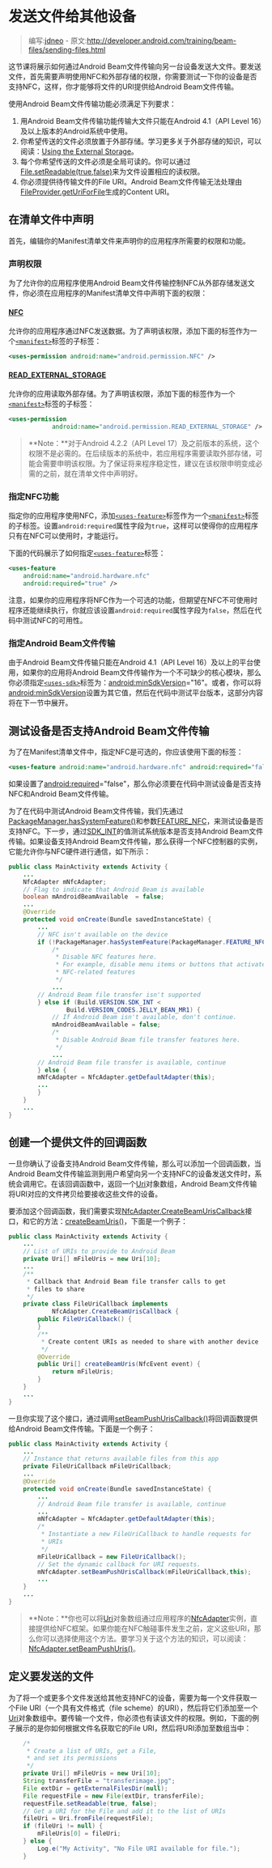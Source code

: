 # 发送文件给其他设备

> 编写:[jdneo](https://github.com/jdneo) - 原文:<http://developer.android.com/training/beam-files/sending-files.html>

这节课将展示如何通过Android Beam文件传输向另一台设备发送大文件。要发送文件，首先需要声明使用NFC和外部存储的权限，你需要测试一下你的设备是否支持NFC，这样，你才能够将文件的URI提供给Android Beam文件传输。

使用Android Beam文件传输功能必须满足下列要求：

1. 用Android Beam文件传输功能传输大文件只能在Android 4.1（API Level 16）及以上版本的Android系统中使用。
2. 你希望传送的文件必须放置于外部存储。学习更多关于外部存储的知识，可以阅读：[Using the External Storage](http://developer.android.com/guide/topics/data/data-storage.html#filesExternal)。
3. 每个你希望传送的文件必须是全局可读的。你可以通过<a href="http://developer.android.com/reference/java/io/File.html#setReadable(boolean)">File.setReadable(true,false)</a>来为文件设置相应的读权限。
4. 你必须提供待传输文件的File URI。Android Beam文件传输无法处理由<a href="http://developer.android.com/reference/android/support/v4/content/FileProvider.html#getUriForFile(android.content.Context, java.lang.String, java.io.File)">FileProvider.getUriForFile</a>生成的Content URI。

## 在清单文件中声明

首先，编辑你的Manifest清单文件来声明你的应用程序所需要的权限和功能。

### 声明权限

为了允许你的应用程序使用Android Beam文件传输控制NFC从外部存储发送文件，你必须在应用程序的Manifest清单文件中声明下面的权限：

#### [NFC](http://developer.android.com/reference/android/Manifest.permission.html#NFC)
允许你的应用程序通过NFC发送数据。为了声明该权限，添加下面的标签作为一个[`<manifest>`](http://developer.android.com/guide/topics/manifest/manifest-element.html)标签的子标签：

```xml
<uses-permission android:name="android.permission.NFC" />
```

#### [READ_EXTERNAL_STORAGE](http://developer.android.com/reference/android/Manifest.permission.html#READ_EXTERNAL_STORAGE)
允许你的应用读取外部存储。为了声明该权限，添加下面的标签作为一个[`<manifest>`](http://developer.android.com/guide/topics/manifest/manifest-element.html)标签的子标签：

```xml
<uses-permission
            android:name="android.permission.READ_EXTERNAL_STORAGE" />
```

> **Note：**对于Android 4.2.2（API Level 17）及之前版本的系统，这个权限不是必需的。在后续版本的系统中，若应用程序需要读取外部存储，可能会需要申明该权限。为了保证将来程序稳定性，建议在该权限申明变成必需的之前，就在清单文件中声明好。

### 指定NFC功能

指定你的应用程序使用NFC，添加[`<uses-feature>`](http://developer.android.com/guide/topics/manifest/uses-feature-element.html)标签作为一个[`<manifest>`](http://developer.android.com/guide/topics/manifest/manifest-element.html)标签的子标签。设置`android:required`属性字段为`true`，这样可以使得你的应用程序只有在NFC可以使用时，才能运行。

下面的代码展示了如何指定[`<uses-feature>`](http://developer.android.com/guide/topics/manifest/uses-feature-element.html)标签：

```xml
<uses-feature
    android:name="android.hardware.nfc"
    android:required="true" />
```

注意，如果你的应用程序将NFC作为一个可选的功能，但期望在NFC不可使用时程序还能继续执行，你就应该设置`android:required`属性字段为`false`，然后在代码中测试NFC的可用性。

### 指定Android Beam文件传输

由于Android Beam文件传输只能在Android 4.1（API Level 16）及以上的平台使用，如果你的应用将Android Beam文件传输作为一个不可缺少的核心模块，那么你必须指定[`<uses-sdk>`](http://developer.android.com/guide/topics/manifest/uses-sdk-element.html)标签为：[android:minSdkVersion](http://developer.android.com/guide/topics/manifest/uses-sdk-element.html#min)="16"。或者，你可以将[android:minSdkVersion](http://developer.android.com/guide/topics/manifest/uses-sdk-element.html#min)设置为其它值，然后在代码中测试平台版本，这部分内容将在下一节中展开。

## 测试设备是否支持Android Beam文件传输

为了在Manifest清单文件中，指定NFC是可选的，你应该使用下面的标签：

```xml
<uses-feature android:name="android.hardware.nfc" android:required="false" />
```

如果设置了[android:required](http://developer.android.com/guide/topics/manifest/uses-feature-element.html#required)="false"，那么你必须要在代码中测试设备是否支持NFC和Android Beam文件传输。

为了在代码中测试Android Beam文件传输，我们先通过<a href="http://developer.android.com/reference/android/content/pm/PackageManager.html#hasSystemFeature(java.lang.String)">PackageManager.hasSystemFeature()</a>和参数[FEATURE_NFC](http://developer.android.com/reference/android/content/pm/PackageManager.html#FEATURE_NFC)，来测试设备是否支持NFC。下一步，通过[SDK_INT](http://developer.android.com/reference/android/os/Build.VERSION.html#SDK_INT)的值测试系统版本是否支持Android Beam文件传输。如果设备支持Android Beam文件传输，那么获得一个NFC控制器的实例，它能允许你与NFC硬件进行通信，如下所示：

```java
public class MainActivity extends Activity {
    ...
    NfcAdapter mNfcAdapter;
    // Flag to indicate that Android Beam is available
    boolean mAndroidBeamAvailable  = false;
    ...
    @Override
    protected void onCreate(Bundle savedInstanceState) {
        ...
        // NFC isn't available on the device
        if (!PackageManager.hasSystemFeature(PackageManager.FEATURE_NFC)) {
            /*
             * Disable NFC features here.
             * For example, disable menu items or buttons that activate
             * NFC-related features
             */
            ...
        // Android Beam file transfer isn't supported
        } else if (Build.VERSION.SDK_INT <
                Build.VERSION_CODES.JELLY_BEAN_MR1) {
            // If Android Beam isn't available, don't continue.
            mAndroidBeamAvailable = false;
            /*
             * Disable Android Beam file transfer features here.
             */
            ...
        // Android Beam file transfer is available, continue
        } else {
        mNfcAdapter = NfcAdapter.getDefaultAdapter(this);
        ...
        }
    }
    ...
}
```

## 创建一个提供文件的回调函数

一旦你确认了设备支持Android Beam文件传输，那么可以添加一个回调函数，当Android Beam文件传输监测到用户希望向另一个支持NFC的设备发送文件时，系统会调用它。在该回调函数中，返回一个[Uri](http://developer.android.com/reference/android/net/Uri.html)对象数组，Android Beam文件传输将URI对应的文件拷贝给要接收这些文件的设备。

要添加这个回调函数，我们需要实现[NfcAdapter.CreateBeamUrisCallback](http://developer.android.com/reference/android/nfc/NfcAdapter.CreateBeamUrisCallback.html)接口，和它的方法：<a href="http://developer.android.com/reference/android/nfc/NfcAdapter.CreateBeamUrisCallback.html#createBeamUris(android.nfc.NfcEvent)">createBeamUris()</a>，下面是一个例子：

```java
public class MainActivity extends Activity {
    ...
    // List of URIs to provide to Android Beam
    private Uri[] mFileUris = new Uri[10];
    ...
    /**
     * Callback that Android Beam file transfer calls to get
     * files to share
     */
    private class FileUriCallback implements
            NfcAdapter.CreateBeamUrisCallback {
        public FileUriCallback() {
        }
        /**
         * Create content URIs as needed to share with another device
         */
        @Override
        public Uri[] createBeamUris(NfcEvent event) {
            return mFileUris;
        }
    }
    ...
}
```

一旦你实现了这个接口，通过调用<a href="http://developer.android.com/reference/android/nfc/NfcAdapter.html#setBeamPushUrisCallback(android.nfc.NfcAdapter.CreateBeamUrisCallback, android.app.Activity)">setBeamPushUrisCallback()</a>将回调函数提供给Android Beam文件传输。下面是一个例子：

```java
public class MainActivity extends Activity {
    ...
    // Instance that returns available files from this app
    private FileUriCallback mFileUriCallback;
    ...
    @Override
    protected void onCreate(Bundle savedInstanceState) {
        ...
        // Android Beam file transfer is available, continue
        ...
        mNfcAdapter = NfcAdapter.getDefaultAdapter(this);
        /*
         * Instantiate a new FileUriCallback to handle requests for
         * URIs
         */
        mFileUriCallback = new FileUriCallback();
        // Set the dynamic callback for URI requests.
        mNfcAdapter.setBeamPushUrisCallback(mFileUriCallback,this);
        ...
    }
    ...
}
```

> **Note：**你也可以将[Uri](http://developer.android.com/reference/android/net/Uri.html)对象数组通过应用程序的[NfcAdapter](http://developer.android.com/reference/android/nfc/NfcAdapter.html)实例，直接提供给NFC框架。如果你能在NFC触碰事件发生之前，定义这些URI，那么你可以选择使用这个方法。要学习关于这个方法的知识，可以阅读：<a href="http://developer.android.com/reference/android/nfc/NfcAdapter.html#setBeamPushUris(android.net.Uri[], android.app.Activity)">NfcAdapter.setBeamPushUris()</a>。

## 定义要发送的文件
为了将一个或更多个文件发送给其他支持NFC的设备，需要为每一个文件获取一个File URI（一个具有文件格式（file scheme）的URI），然后将它们添加至一个[Uri](http://developer.android.com/reference/android/net/Uri.html)对象数组中。要传输一个文件，你必须也有读该文件的权限。例如，下面的例子展示的是你如何根据文件名获取它的File URI，然后将URI添加至数组当中：

```java
    /*
     * Create a list of URIs, get a File,
     * and set its permissions
     */
    private Uri[] mFileUris = new Uri[10];
    String transferFile = "transferimage.jpg";
    File extDir = getExternalFilesDir(null);
    File requestFile = new File(extDir, transferFile);
    requestFile.setReadable(true, false);
    // Get a URI for the File and add it to the list of URIs
    fileUri = Uri.fromFile(requestFile);
    if (fileUri != null) {
        mFileUris[0] = fileUri;
    } else {
        Log.e("My Activity", "No File URI available for file.");
    }
```
